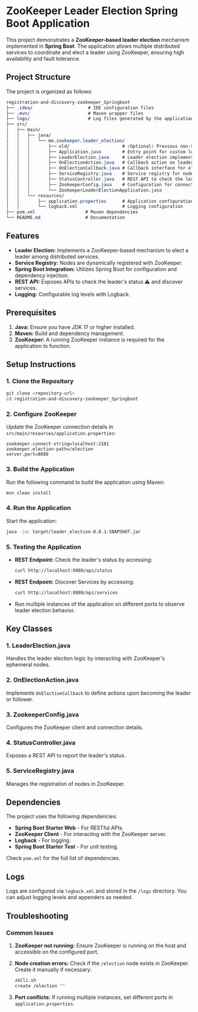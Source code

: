 
# ZooKeeper Leader Election Spring Boot Application

This project demonstrates a **ZooKeeper-based leader election** mechanism implemented in **Spring Boot**. The application allows multiple distributed services to coordinate and elect a leader using ZooKeeper, ensuring high availability and fault tolerance.

## Project Structure

The project is organized as follows:

``` css
registration-and-discovery-zookeeper_Springboot
├── .idea/                     # IDE configuration files
├── .mvn/                      # Maven wrapper files
├── logs/                      # Log files generated by the application
├── src/
│   ├── main/
│   │   ├── java/
│   │   │   └── me.zookeeper.leader_election/
│   │   │       ├── old/                    # (Optional) Previous non-Spring Boot classes
│   │   │       ├── Application.java        # Entry point for custom logic
│   │   │       ├── LeaderElection.java     # Leader election implementation
│   │   │       ├── OnElectionAction.java   # Callback action on leader election
│   │   │       ├── OnElectionCallback.java # Callback interface for election
│   │   │       ├── ServiceRegistry.java    # Service registry for nodes
│   │   │       ├── StatusController.java   # REST API to check the leader's status
│   │   │       ├── ZookeeperConfig.java    # Configuration for connecting to ZooKeeper
│   │   │       └── ZookeeperLeaderElectionApplication.java
│   │   └── resources/
│   │       ├── application.properties      # Application configuration
│   │       └── logback.xml                 # Logging configuration
├── pom.xml                   # Maven dependencies
└── README.md                 # Documentation
```

## Features

- **Leader Election:** Implements a ZooKeeper-based mechanism to elect a leader among distributed services.
- **Service Registry:** Nodes are dynamically registered with ZooKeeper.
- **Spring Boot Integration:** Utilizes Spring Boot for configuration and dependency injection.
- **REST API:** Exposes APIs to check the leader's status ⚠ and discover services.
- **Logging:** Configurable log levels with Logback.

## Prerequisites

1. **Java:** Ensure you have JDK 17 or higher installed.
2. **Maven:** Build and dependency management.
3. **ZooKeeper:** A running ZooKeeper instance is required for the application to function.

## Setup Instructions

### 1. Clone the Repository

```bash
git clone <repository-url>
cd registration-and-discovery-zookeeper_Springboot
```

### 2. Configure ZooKeeper

Update the ZooKeeper connection details in `src/main/resources/application.properties`:

```properties
zookeeper.connect-string=localhost:2181
zookeeper.election-path=/election
server.port=8080
```

### 3. Build the Application

Run the following command to build the application using Maven:

```bash
mvn clean install
```

### 4. Run the Application

Start the application:

```bash
java -jar target/leader_election-0.0.1-SNAPSHOT.jar
```

### 5. Testing the Application

- **REST Endpoint:** Check the leader's status by accessing:

  ```bash
  curl http://localhost:8080/api/status
  ```
- **REST Endpoint:** Discover Services by accessing:

  ```bash
  curl http://localhost:8080/api/services 
  ```
- Run multiple instances of the application on different ports to observe leader election behavior.

## Key Classes

### 1. **LeaderElection.java**
Handles the leader election logic by interacting with ZooKeeper's ephemeral nodes.

### 2. **OnElectionAction.java**
Implements `OnElectionCallback` to define actions upon becoming the leader or follower.

### 3. **ZookeeperConfig.java**
Configures the ZooKeeper client and connection details.

### 4. **StatusController.java**
Exposes a REST API to report the leader's status.

### 5. **ServiceRegistry.java**
Manages the registration of nodes in ZooKeeper.

## Dependencies

The project uses the following dependencies:

- **Spring Boot Starter Web** - For RESTful APIs.
- **ZooKeeper Client** - For interacting with the ZooKeeper server.
- **Logback** - For logging.
- **Spring Boot Starter Test** - For unit testing.

Check `pom.xml` for the full list of dependencies.

## Logs

Logs are configured via `logback.xml` and stored in the `/logs` directory. You can adjust logging levels and appenders as needed.

## Troubleshooting

### Common Issues

1. **ZooKeeper not running:**
   Ensure ZooKeeper is running on the host and accessible on the configured port.

2. **Node creation errors:**
   Check if the `/election` node exists in ZooKeeper. Create it manually if necessary:
   ```bash
   zkCli.sh
   create /election ""
   ```

3. **Port conflicts:**
   If running multiple instances, set different ports in `application.properties`.

